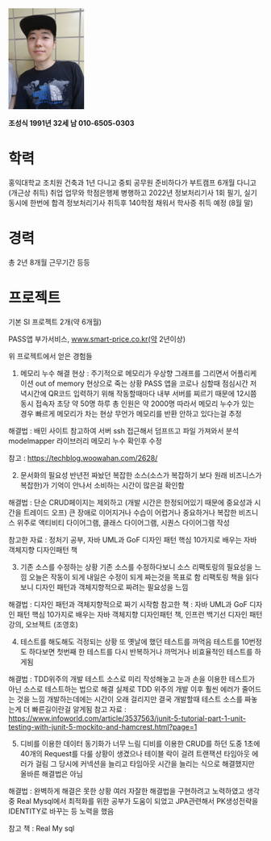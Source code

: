 <img src="/images/1657769770002.jpg" alt="my_picture" width="150"/>

**조성식 1991년 32세 남  010-6505-0303**

# 학력  
홍익대학교 조치원 건축과 1년 다니고 중퇴
공무원 준비하다가 부트캠프 6개월 다니고(개근상 취득) 취업
업무와 학점은행제 병행하고 2022년 정보처리기사 1회 필기, 실기 동시에 한번에 합격
정보처리기사 취득후 140학점 채워서 학사증 취득 예정 (8월 말)

# 경력
총 2년 8개월
근무기간 등등

# 프로젝트
기본 SI 프로젝트 2개(약 6개월)

PASS앱 부가서비스, www.smart-price.co.kr(약 2년이상)

위 프로젝트에서 얻은 경험들

1. 메모리 누수 해결
현상 : 주기적으로 메모리가 우상향 그래프를 그리면서 어플리케이션 out of memory 현상으로 죽는 상황
PASS 앱을 코로나 심할때 점심시간 저녁시간에 QR코드 입력하기 위해 작동할때마다
내부 서버를 찌르기 때문에 12시쯤 동시 접속자 초당 약 50명
하루 총 인원은 약 2000명
따라서 메모리 누수가 있는 경우 빠르게 메모리가 차는 현상
무언가 메모리를 반환 안하고 있다는걸 추정

해결법 : 배민 사이트 참고하여 서버 ssh 접근해서 덤프뜨고
파일 가져와서 분석
modelmapper 라이브러리 메모리 누수 확인후 수정

참고 : https://techblog.woowahan.com/2628/

2. 문서화의 필요성
반년전 짜놨던 복잡한 소스(소스가 복잡하기 보다 원래 비즈니스가 복잡한)가 기억이 안나서 소비하는 시간이 많은걸 확인함

해결법 : 단순 CRUD페이지는 제외하고 (개발 시간은 한정되어있기 때문에 중요성과 시간을 트레이드 오프) 큰 장애로 이어지거나 수습이 어렵거나
중요하거나 복잡한 비즈니스 위주로 액티비티 다이어그램, 클래스 다이어그램, 시퀀스 다이어그램 작성

참고한 자료 : 정처기 공부, 자바 UML과 GoF 디자인 패턴 핵심 10가지로 배우는 자바 객체지향 디자인패턴 책

3. 기존 소스를 수정하는 상황
기존 소스를 수정하다보니 소스 리팩토링의 필요성을 느낌
오늘은 작동이 되게 내일은 수정이 되게 짜는것을 목표로 함
리팩토링 책을 읽다보니 디자인 패턴과 객체지향적으로 짜려는 필요성을 느낌

해결법 : 디자인 패턴과 객체지향적으로 짜기 시작함
참고한 책 : 자바 UML과 GoF 디자인 패턴 핵심 10가지로 배우는 자바 객체지향 디자인패턴 책, 인프런 백기선 디자인 패턴 강의,
오브젝트 (조영호)

4. 테스트를 해도해도 걱정되는 상황 또 옛날에 했던 테스트를 까먹음
테스트를 10번정도 하다보면 첫번째 한 테스트를 다시 반복하거나 까먹거나
비효율적인 테스트를 하게됨

해결법 : TDD위주의 개발
테스트 소스로 미리 작성해놓고 눈과 손을 이용한 테스트가 아닌
소스로 테스트하는 법으로 해결
실제로 TDD 위주의 개발 이후 훨씬 에러가 줄어드는 것을 느낌
개발하는데에는 시간이 오래 걸리지만 결국 개발할때 테스트 소스를 짜놓는게 더 빠른길이란걸 알게됨
참고 자료 : https://www.infoworld.com/article/3537563/junit-5-tutorial-part-1-unit-testing-with-junit-5-mockito-and-hamcrest.html?page=1

5. 디비를 이용한 데이터 동기화가 너무 느림
디비를 이용한 CRUD를 하던 도중 1초에 40개의 Request를 다룰 상황이 생겼으나
테이블 락이 걸려 트랜잭션 타임아웃 에러가 걸림
그 당시에 커넥션을 늘리고 타임아웃 시간을 늘리는 식으로 해결했지만 올바른 해결법은 아님

해결법 : 완벽하게 해결은 못한 상황
여러 자잘한 해결법을 구현하려고 노력하였고 생각중
Real Mysql에서 최적화를 위한 공부가 도움이 되었고 JPA관련해서 PK생성전략을 IDENTITY로 바꾸는 등 노력을 했음

참고 책 : Real My sql
